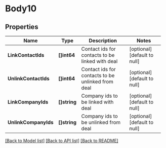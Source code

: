 # Body10

## Properties
Name | Type | Description | Notes
------------ | ------------- | ------------- | -------------
**LinkContactIds** | **[]int64** | Contact ids for contacts to be linked with deal | [optional] [default to null]
**UnlinkContactIds** | **[]int64** | Contact ids for contacts to be unlinked from deal | [optional] [default to null]
**LinkCompanyIds** | **[]string** | Company ids to be linked with deal | [optional] [default to null]
**UnlinkCompanyIds** | **[]string** | Company ids to be unlinked from deal | [optional] [default to null]

[[Back to Model list]](../README.md#documentation-for-models) [[Back to API list]](../README.md#documentation-for-api-endpoints) [[Back to README]](../README.md)


